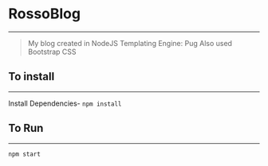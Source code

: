 # RossoBlog
***
>My blog created in NodeJS
>Templating Engine: Pug
>Also used Bootstrap CSS

## To install
***
Install Dependencies-
```npm install```

## To Run
***
```npm start```
